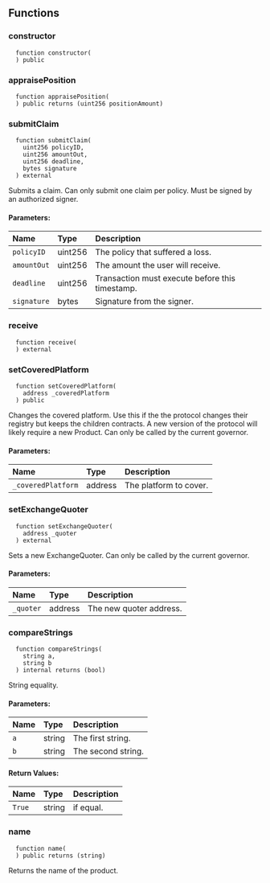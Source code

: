 


## Functions
### constructor
```solidity
  function constructor(
  ) public
```




### appraisePosition
```solidity
  function appraisePosition(
  ) public returns (uint256 positionAmount)
```




### submitClaim
```solidity
  function submitClaim(
    uint256 policyID,
    uint256 amountOut,
    uint256 deadline,
    bytes signature
  ) external
```
Submits a claim.
Can only submit one claim per policy.
Must be signed by an authorized signer.


#### Parameters:
| Name | Type | Description                                                          |
| :--- | :--- | :------------------------------------------------------------------- |
|`policyID` | uint256 | The policy that suffered a loss.
|`amountOut` | uint256 | The amount the user will receive.
|`deadline` | uint256 | Transaction must execute before this timestamp.
|`signature` | bytes | Signature from the signer.

### receive
```solidity
  function receive(
  ) external
```




### setCoveredPlatform
```solidity
  function setCoveredPlatform(
    address _coveredPlatform
  ) public
```
Changes the covered platform.
Use this if the the protocol changes their registry but keeps the children contracts.
A new version of the protocol will likely require a new Product.
Can only be called by the current governor.


#### Parameters:
| Name | Type | Description                                                          |
| :--- | :--- | :------------------------------------------------------------------- |
|`_coveredPlatform` | address | The platform to cover.

### setExchangeQuoter
```solidity
  function setExchangeQuoter(
    address _quoter
  ) external
```
Sets a new ExchangeQuoter.
Can only be called by the current governor.


#### Parameters:
| Name | Type | Description                                                          |
| :--- | :--- | :------------------------------------------------------------------- |
|`_quoter` | address | The new quoter address.

### compareStrings
```solidity
  function compareStrings(
    string a,
    string b
  ) internal returns (bool)
```
String equality.


#### Parameters:
| Name | Type | Description                                                          |
| :--- | :--- | :------------------------------------------------------------------- |
|`a` | string | The first string.
|`b` | string | The second string.

#### Return Values:
| Name                           | Type          | Description                                                                  |
| :----------------------------- | :------------ | :--------------------------------------------------------------------------- |
|`True`| string | if equal.
### name
```solidity
  function name(
  ) public returns (string)
```
Returns the name of the product.





